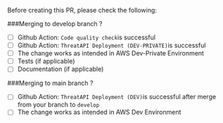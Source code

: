 Before creating this PR, please check the following:

###Merging to develop branch ?

* [ ] Github Action: `Code quality check`is successful
* [ ] Github Action: `ThreatAPI Deployment (DEV-PRIVATE)`is successful
* [ ] The change works as intended in AWS Dev-Private Environment
* [ ] Tests (if applicable)
* [ ] Documentation (if applicable)

###Merging to main branch ?

* [ ] Github Action: `ThreatAPI Deployment (DEV)`is successful after merge from your branch to `develop`
* [ ] The change works as intended in AWS Dev Environment
